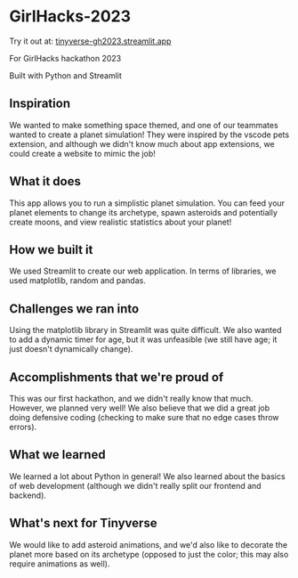 # GirlHacks-2023
Try it out at: [tinyverse-gh2023.streamlit.app](url)

For GirlHacks hackathon 2023 

Built with Python and Streamlit

## Inspiration ##
We wanted to make something space themed, and one of our teammates wanted to create a planet simulation! They were inspired by the vscode pets extension, and although we didn't know much about app extensions, we could create a website to mimic the job!

## What it does ##
This app allows you to run a simplistic planet simulation. You can feed your planet elements to change its archetype, spawn asteroids and potentially create moons, and view realistic statistics about your planet!

## How we built it ##
We used Streamlit to create our web application. In terms of libraries, we used matplotlib, random and pandas.

## Challenges we ran into ##
Using the matplotlib library in Streamlit was quite difficult. We also wanted to add a dynamic timer for age, but it was unfeasible (we still have age; it just doesn't dynamically change).

## Accomplishments that we're proud of ##
This was our first hackathon, and we didn't really know that much. However, we planned very well! We also believe that we did a great job doing defensive coding (checking to make sure that no edge cases throw errors).

## What we learned ##
We learned a lot about Python in general! We also learned about the basics of web development (although we didn't really split our frontend and backend).

## What's next for Tinyverse ##
We would like to add asteroid animations, and we'd also like to decorate the planet more based on its archetype (opposed to just the color; this may also require animations as well).
